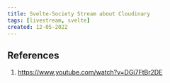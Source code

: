```yaml
---
title: Svelte-Society Stream about Cloudinary
tags: [livestream, svelte]
created: 12-05-2022
---
```


## References
1. https://www.youtube.com/watch?v=DGi7FtBr2DE